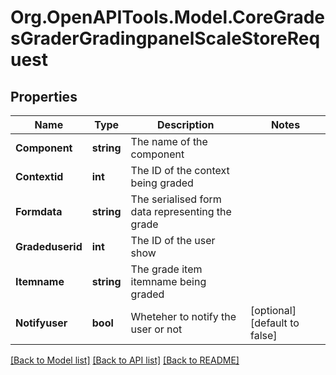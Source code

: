 # Org.OpenAPITools.Model.CoreGradesGraderGradingpanelScaleStoreRequest

## Properties

Name | Type | Description | Notes
------------ | ------------- | ------------- | -------------
**Component** | **string** | The name of the component | 
**Contextid** | **int** | The ID of the context being graded | 
**Formdata** | **string** | The serialised form data representing the grade | 
**Gradeduserid** | **int** | The ID of the user show | 
**Itemname** | **string** | The grade item itemname being graded | 
**Notifyuser** | **bool** | Wheteher to notify the user or not | [optional] [default to false]

[[Back to Model list]](../README.md#documentation-for-models) [[Back to API list]](../README.md#documentation-for-api-endpoints) [[Back to README]](../README.md)

